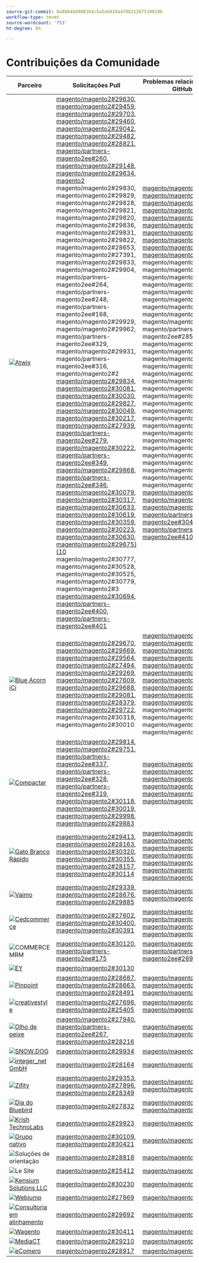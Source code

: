 ```yaml
---
source-git-commit: 8a9864bb9881b4c5a5eb018a4f8b31267519819b
workflow-type: tm+mt
source-wordcount: '753'
ht-degree: 0%

---
```

# Contribuições da Comunidade

| Parceiro | Solicitações Pull | Problemas relacionados do GitHub |
| ------- | ------- | ------- |
| <a target="_blank" href="https://partners.magento.com/portal/directory/?query=Atwix"><img alt="Atwix" src="https://avatars3.githubusercontent.com/t/2617739?s=400&v=4"></a> | [magento/magento2#29630](https://github.com/magento/magento2/pull/29630), [magento/magento2#29459](https://github.com/magento/magento2/pull/29459), [magento/magento2#29703](https://github.com/magento/magento2/pull/29703), [magento/magento2#29460](https://github.com/magento/magento2/pull/29460), [magento/magento2#29042](https://github.com/magento/magento2/pull/29042), [magento/magento2#29482](https://github.com/magento/magento2/pull/29482), [magento/magento2#28821](https://github.com/magento/magento2/pull/28821), [magento/partners-magento2ee#260](https://github.com/magento/partners-magento2ee/pull/260), [magento/magento2#29148](https://github.com/magento/magento2/pull/29148), [magento/magento2#29634](https://github.com/magento/magento2/pull/29634), [magento2 ](https://github.com/magento/magento2/pull/29832)magento/magento2#29830[, ](https://github.com/magento/magento2/pull/29830)magento/magento2#29829[, ](https://github.com/magento/magento2/pull/29829)magento/magento2#29828[, ](https://github.com/magento/magento2/pull/29828)magento/magento2#29821[, ](https://github.com/magento/magento2/pull/29821)magento/magento2#29820[, ](https://github.com/magento/magento2/pull/29820)magento/magento2#29836[, ](https://github.com/magento/magento2/pull/29836)magento/magento2#29831[, ](https://github.com/magento/magento2/pull/29831)magento/magento2#29822[, ](https://github.com/magento/magento2/pull/29822)magento/magento2#28653[, ](https://github.com/magento/magento2/pull/28653)magento/magento2#27391[, ](https://github.com/magento/magento2/pull/27391)magento/magento2#29833[, ](https://github.com/magento/magento2/pull/29833)magento/magento2#29904[, ](https://github.com/magento/magento2/pull/29904)magento/partners-magento2ee#264[, ](https://github.com/magento/partners-magento2ee/pull/264)magento/partners-magento2ee#248[, ](https://github.com/magento/partners-magento2ee/pull/248)magento/partners-magento2ee#168[, ](https://github.com/magento/partners-magento2ee/pull/168)magento/magento2#29929[, ](https://github.com/magento/magento2/pull/29929)magento/magento2#29962[, ](https://github.com/magento/magento2/pull/29962)magento/partners-magento2ee#329[, ](https://github.com/magento/partners-magento2ee/pull/329)magento/magento2#29931[, ](https://github.com/magento/magento2/pull/29931)magento/partners-magento2ee#316[, ](https://github.com/magento/partners-magento2ee/pull/316)magento/magento2#2 [magento/magento2#29834](https://github.com/magento/magento2/pull/29835), [magento/magento2#30081](https://github.com/magento/magento2/pull/29834), [magento/magento2#30030](https://github.com/magento/magento2/pull/30081), [magento/magento2#29827](https://github.com/magento/magento2/pull/30030), [magento/magento2#30049](https://github.com/magento/magento2/pull/29827), [magento/magento2#30217](https://github.com/magento/magento2/pull/30049), [magento/magento2#27939](https://github.com/magento/magento2/pull/30217), [magento/partners-magento2ee#279](https://github.com/magento/magento2/pull/27939), [magento/magento2#30222](https://github.com/magento/partners-magento2ee/pull/279), [magento/partners-magento2ee#349](https://github.com/magento/magento2/pull/30222), [magento/magento2#29868](https://github.com/magento/partners-magento2ee/pull/349), [magento/partners-magento2ee#346](https://github.com/magento/magento2/pull/29868), [magento/magento2#30079](https://github.com/magento/partners-magento2ee/pull/346), [magento/magento2#30317](https://github.com/magento/magento2/pull/30079), [magento/magento2#30633](https://github.com/magento/magento2/pull/30317), [magento/magento2#30619](https://github.com/magento/magento2/pull/30633), [magento/magento2#30359](https://github.com/magento/magento2/pull/30619), [magento/magento2#30223](https://github.com/magento/magento2/pull/30359), [magento/magento2#30630](https://github.com/magento/magento2/pull/30223), [magento/magento2#29675}{10 ](https://github.com/magento/magento2/pull/30630)magento/magento2#30777[, ](https://github.com/magento/magento2/pull/29675)magento/magento2#30528[, ](https://github.com/magento/magento2/pull/30777)magento/magento2#30525[, ](https://github.com/magento/magento2/pull/30528)magento/magento2#30779[, ](https://github.com/magento/magento2/pull/30525)magento/magento2#3 [magento/magento2#30694](https://github.com/magento/magento2/pull/30779), [magento/partners-magento2ee#400](https://github.com/magento/magento2/pull/30529), [magento/partners-magento2ee#401](https://github.com/magento/magento2/pull/30694)[](https://github.com/magento/partners-magento2ee/pull/400)[](https://github.com/magento/partners-magento2ee/pull/401) | [magento/magento2#29649](https://github.com/magento/magento2/issues/29649), [magento/magento2#29712](https://github.com/magento/magento2/issues/29712), [magento/magento2#29501](https://github.com/magento/magento2/issues/29501), [magento/magento2#29145](https://github.com/magento/magento2/issues/29145), [magento/magento2#29500](https://github.com/magento/magento2/issues/29500), [magento/magento2#28520](https://github.com/magento/magento2/issues/28520), [magento/magento2#28558](https://github.com/magento/magento2/issues/28558), [magento/magento2#29648](https://github.com/magento/magento2/issues/29648), [magento/magento2#29843](https://github.com/magento/magento2/issues/29843), [magento/magento2#29845](https://github.com/magento/magento2/issues/29845), [ ](https://github.com/magento/magento2/issues/29846)magento/magento2#29847[, ](https://github.com/magento/magento2/issues/29847)magento/magento2#29824[, ](https://github.com/magento/magento2/issues/29824)magento/magento2#29823[, ](https://github.com/magento/magento2/issues/29823)magento/magento2#29841[, ](https://github.com/magento/magento2/issues/29841)magento/magento2#29844[, ](https://github.com/magento/magento2/issues/29844)magento/magento2#29825[, ](https://github.com/magento/magento2/issues/29825)magento/magento2#29531[, ](https://github.com/magento/magento2/issues/29531)magento/magento2#29601[, ](https://github.com/magento/magento2/issues/29601)magento/magento2#29839[, ](https://github.com/magento/magento2/issues/29839)magento/partners-magento2ee#28551[, ](https://github.com/magento/partners-magento2ee/issues/28551)magento/magento2#29940[, ](https://github.com/magento/magento2/issues/29940)magento/magento2#29982[, ](https://github.com/magento/magento2/issues/29982)magento/magento2#29941[, ](https://github.com/magento/magento2/issues/29941)magento/magento2#29842[, ](https://github.com/magento/magento2/issues/29842)magento/magento2#29838[, ](https://github.com/magento/magento2/issues/29838)magento/magento2#30103[, ](https://github.com/magento/magento2/issues/30103)magento/magento2#30032[, ](https://github.com/magento/magento2/issues/30032)magento/magento2#29848[, ](https://github.com/magento/magento2/issues/29848)magento/magento2#30058[, ](https://github.com/magento/magento2/issues/30058)magento/magento2#30031[, ](https://github.com/magento/magento2/issues/30031)magento/magento2#30061[, ](https://github.com/magento/magento2/issues/30061)magento/magento2#30561[, ](https://github.com/magento/magento2/issues/30561)magento/magento2#30469[, ](https://github.com/magento/magento2/issues/30469)magento/magento2#30468[, ](https://github.com/magento/magento2/issues/30468)magento/magento2#30372[, ](https://github.com/magento/magento2/issues/30372)magento/magento2#30683[, ](https://github.com/magento/magento2/issues/30683)magento/magento2#30624[, ](https://github.com/magento/magento2/issues/30624)magento/magento2#29168[, ](https://github.com/magento/magento2/issues/29168)magento/magento2#30783[, ](https://github.com/magento/magento2/issues/30783)magento/magento2#30916[, ](https://github.com/magento/magento2/issues/30916) [magento/magento2#30782](https://github.com/magento/magento2/issues/30917), [magento/magento2#30926](https://github.com/magento/magento2/issues/30782), [magento/magento2#30625](https://github.com/magento/magento2/issues/30926), [magento/partners-magento2ee#30474](https://github.com/magento/magento2/issues/30625), [magento/partners-magento2ee#410](https://github.com/magento/partners-magento2ee/issues/30474)[](https://github.com/magento/partners-magento2ee/issues/410) |
| <a target="_blank" href="https://solutionpartners.adobe.com/s/directory/detail/blue+acorn+ici"><img alt="Blue Acorn iCi" src="https://avatars0.githubusercontent.com/t/2916141?s=400&v=4"></a> | [magento/magento2#29670](https://github.com/magento/magento2/pull/29670), [magento/magento2#29669](https://github.com/magento/magento2/pull/29669), [magento/magento2#29564](https://github.com/magento/magento2/pull/29564), [magento/magento2#27494](https://github.com/magento/magento2/pull/27494), [magento/magento2#29269](https://github.com/magento/magento2/pull/29269), [magento/magento2#27609](https://github.com/magento/magento2/pull/27609), [magento/magento2#29688](https://github.com/magento/magento2/pull/29688), [magento/magento2#29081](https://github.com/magento/magento2/pull/29081), [magento/magento2#28379](https://github.com/magento/magento2/pull/28379), [magento/magento2#29722](https://github.com/magento/magento2/pull/29722), [ ](https://github.com/magento/magento2/pull/27077)magento/magento2#30318[, ](https://github.com/magento/magento2/pull/30318)magento/magento2#30010[](https://github.com/magento/magento2/pull/30010) | [magento/magento2#29672](https://github.com/magento/magento2/issues/29672), [magento/magento2#29673](https://github.com/magento/magento2/issues/29673), [magento/magento2#29679](https://github.com/magento/magento2/issues/29679), [magento/magento2#29537](https://github.com/magento/magento2/issues/29537), [magento/magento2#25595](https://github.com/magento/magento2/issues/25595), [magento/magento2#29689](https://github.com/magento/magento2/issues/29689), [magento/magento2#28154](https://github.com/magento/magento2/issues/28154), [magento/magento2#28428](https://github.com/magento/magento2/issues/28428), [magento/magento2#27397](https://github.com/magento/magento2/issues/27397), [magento/magento2#29729](https://github.com/magento/magento2/issues/29729), [ ](https://github.com/magento/magento2/issues/29558)magento/magento2#25110[, ](https://github.com/magento/magento2/issues/25110)magento/magento2#25886[, ](https://github.com/magento/magento2/issues/25886)magento/magento2#28286[, ](https://github.com/magento/magento2/issues/28286)magento/magento2#30009[](https://github.com/magento/magento2/issues/30009) |
| <a target="_blank" href="https://partners.magento.com/portal/directory/?query=Comwrap"><img alt="Compactar" src="https://avatars3.githubusercontent.com/t/2637428?s=400&v=4"></a> | [magento/magento2#29814](https://github.com/magento/magento2/pull/29814), [magento/magento2#29751](https://github.com/magento/magento2/pull/29751), [magento/partners-magento2ee#337](https://github.com/magento/partners-magento2ee/pull/337), [magento/partners-magento2ee#328](https://github.com/magento/partners-magento2ee/pull/328), [magento/partners-magento2ee#319](https://github.com/magento/partners-magento2ee/pull/319), [magento/magento2#30118](https://github.com/magento/magento2/pull/30118), [magento/magento2#30019](https://github.com/magento/magento2/pull/30019), [magento/magento2#29998](https://github.com/magento/magento2/pull/29998), [magento/magento2#29883](https://github.com/magento/magento2/pull/29883) | [magento/magento2#29718](https://github.com/magento/magento2/issues/29718), [magento/magento2#29372](https://github.com/magento/magento2/issues/29372), [magento/magento2#29927](https://github.com/magento/magento2/issues/29927), [magento/magento2#29930](https://github.com/magento/magento2/issues/29930), [magento/magento2#29926](https://github.com/magento/magento2/issues/29926), [magento/magento2#29880](https://github.com/magento/magento2/issues/29880) |
| <a target="_blank" href="https://solutionpartners.adobe.com/s/directory/detail/fast+white+cat"><img alt="Gato Branco Rápido" src="https://avatars0.githubusercontent.com/t/3579504?s=400&v=4"></a> | [magento/magento2#29413](https://github.com/magento/magento2/pull/29413), [magento/magento2#28163](https://github.com/magento/magento2/pull/28163), [magento/magento2#30320](https://github.com/magento/magento2/pull/30320), [magento/magento2#30355](https://github.com/magento/magento2/pull/30355), [magento/magento2#28157](https://github.com/magento/magento2/pull/28157), [magento/magento2#30114](https://github.com/magento/magento2/pull/30114) | [magento/magento2#24060](https://github.com/magento/magento2/issues/24060), [magento/magento2#13401](https://github.com/magento/magento2/issues/13401), [magento/magento2#11175](https://github.com/magento/magento2/issues/11175), [magento/magento2#30296](https://github.com/magento/magento2/issues/30296), [magento/magento2#2503](https://github.com/magento/magento2/issues/22503), [magento/magento2#24091](https://github.com/magento/magento2/issues/24091), [magento/magento2#30073](https://github.com/magento/magento2/issues/30073) |
| <a target="_blank" href="https://partners.magento.com/portal/directory/?query=Vaimo"><img alt="Vaimo" src="https://avatars0.githubusercontent.com/t/2617778?s=400&v=4"></a> | [magento/magento2#29339](https://github.com/magento/magento2/pull/29339), [magento/magento2#28676](https://github.com/magento/magento2/pull/28676), [magento/magento2#29885](https://github.com/magento/magento2/pull/29885) | [magento/magento2#28633](https://github.com/magento/magento2/issues/28633), [magento/magento2#29890](https://github.com/magento/magento2/issues/29890) |
| <a target="_blank" href="https://partners.magento.com/portal/directory/?query=Cedcommerce"><img alt="Cedcommerce" src="https://avatars2.githubusercontent.com/t/3028824?s=400&v=4"></a> | [magento/magento2#27602](https://github.com/magento/magento2/pull/27602), [magento/magento2#30400](https://github.com/magento/magento2/pull/30400), [magento/magento2#30391](https://github.com/magento/magento2/pull/30391) | [magento/magento2#27350](https://github.com/magento/magento2/issues/27350), [magento/magento2#30361](https://github.com/magento/magento2/issues/30361), [magento/magento2#30362](https://github.com/magento/magento2/issues/30362), [magento/magento2#30255](https://github.com/magento/magento2/issues/30255) |
| <img alt="COMMERCE MRM" src="https://avatars0.githubusercontent.com/t/3714179?s=400&v=4"></a> | [magento/magento2#30120](https://github.com/magento/magento2/pull/30120), [magento/partners-magento2ee#175](https://github.com/magento/partners-magento2ee/pull/175) | [magento/magento2#30133](https://github.com/magento/magento2/issues/30133), [magento/partners-magento2ee#26943](https://github.com/magento/partners-magento2ee/issues/26943) |
| <a target="_blank" href="https://partners.magento.com/portal/directory/?query=EY"><img alt="EY" src="https://avatars1.githubusercontent.com/t/3415735?s=400&v=4"></a> | [magento/magento2#30130](https://github.com/magento/magento2/pull/30130) |  |
| <a target="_blank" href="https://partners.magento.com/portal/directory/?query=Pinpoint"><img alt="Pinpoint" src="https://avatars1.githubusercontent.com/t/2617766?s=400&v=4"></a> | [magento/magento2#28687](https://github.com/magento/magento2/pull/28687), [magento/magento2#28663](https://github.com/magento/magento2/pull/28663), [magento/magento2#28491](https://github.com/magento/magento2/pull/28491) | [magento/magento2#8538](https://github.com/magento/magento2/issues/8538), [magento/magento2#28479](https://github.com/magento/magento2/issues/28479), [magento/magento2#28186](https://github.com/magento/magento2/issues/28186) |
| <a target="_blank" href="https://partners.magento.com/portal/directory/?query=creativestyle"><img alt="creativestyle" src="https://avatars1.githubusercontent.com/t/3230856?s=400&v=4"></a> | [magento/magento2#27696](https://github.com/magento/magento2/pull/27696), [magento/magento2#25405](https://github.com/magento/magento2/pull/25405) | [magento/magento2#29553](https://github.com/magento/magento2/issues/29553), [magento/magento2#25399](https://github.com/magento/magento2/issues/25399) |
| <a target="_blank" href="https://partners.magento.com/portal/directory/?query=Fisheye"><img alt="Olho de peixe" src="https://avatars1.githubusercontent.com/t/3171724?s=400&v=4"></a> | [magento/magento2#27940](https://github.com/magento/magento2/pull/27940), [magento/partners-magento2ee#267](https://github.com/magento/partners-magento2ee/pull/267), [magento/magento2#28216](https://github.com/magento/magento2/pull/28216) | [magento/magento2#29555](https://github.com/magento/magento2/issues/29555), [magento/magento2#13440](https://github.com/magento/magento2/issues/13440) |
| <a target="_blank" href="https://partners.magento.com/portal/directory/?query=SNOW.DOG"><img alt="SNOW.DOG" src="https://avatars1.githubusercontent.com/t/2617771?s=400&v=4"></a> | [magento/magento2#29934](https://github.com/magento/magento2/pull/29934) | [magento/magento2#29933](https://github.com/magento/magento2/issues/29933) |
| <a target="_blank" href="https://solutionpartners.adobe.com/s/directory/detail/integer_net+gmbh"><img alt="integer_net GmbH" src="https://avatars0.githubusercontent.com/t/3161792?s=400&v=4"></a> | [magento/magento2#28164](https://github.com/magento/magento2/pull/28164) | [magento/magento2#29585](https://github.com/magento/magento2/issues/29585) |
| <a target="_blank" href="https://partners.magento.com/portal/directory/?query=Ziffity"><img alt="Zifity" src="https://avatars1.githubusercontent.com/t/3432500?s=400&v=4"></a> | [magento/magento2#29353](https://github.com/magento/magento2/pull/29353), [magento/magento2#27896](https://github.com/magento/magento2/pull/27896), [magento/magento2#28349](https://github.com/magento/magento2/pull/28349) | [magento/magento2#29194](https://github.com/magento/magento2/issues/29194), [magento/magento2#29098](https://github.com/magento/magento2/issues/29098) |
| <a target="_blank" href="https://solutionpartners.adobe.com/s/directory/detail/bluebird+day"><img alt="Dia do Bluebird" src="https://avatars3.githubusercontent.com/t/3537205?s=400&v=4"></a> | [magento/magento2#27832](https://github.com/magento/magento2/pull/27832) | [magento/magento2#11998](https://github.com/magento/magento2/issues/11998), [magento/magento2#27500](https://github.com/magento/magento2/issues/27500) |
| <a target="_blank" href="https://solutionpartners.adobe.com/s/directory/detail/krish+technolabs"><img alt="Krish TechnoLabs" src="https://avatars0.githubusercontent.com/t/2849637?s=400&v=4"></a> | [magento/magento2#29923](https://github.com/magento/magento2/pull/29923) | [magento/magento2#29920](https://github.com/magento/magento2/issues/29920) |
| <a target="_blank" href="https://solutionpartners.adobe.com/s/directory/detail/born+group"><img alt="Grupo nativo" src="https://avatars1.githubusercontent.com/t/3879151?s=400&v=4"></a> | [magento/magento2#30109](https://github.com/magento/magento2/pull/30109), [magento/magento2#30421](https://github.com/magento/magento2/pull/30421) | [magento/magento2#30125](https://github.com/magento/magento2/issues/30125) |
| <img alt="Soluções de orientação" src="https://avatars2.githubusercontent.com/t/3888698?s=400&v=4"></a> | [magento/magento2#28818](https://github.com/magento/magento2/pull/28818) | [magento/magento2#29546](https://github.com/magento/magento2/issues/29546) |
| <img alt="Le Site" src="https://avatars3.githubusercontent.com/t/3649033?s=400&v=4"></a> | [magento/magento2#25412](https://github.com/magento/magento2/pull/25412) | [magento/magento2#25411](https://github.com/magento/magento2/issues/25411) |
| <a target="_blank" href="https://solutionpartners.adobe.com/s/directory/detail/kensium"><img alt="Kensium Solutions LLC" src="https://avatars2.githubusercontent.com/t/3158707?s=400&v=4"></a> | [magento/magento2#30230](https://github.com/magento/magento2/pull/30230) | [magento/magento2#30179](https://github.com/magento/magento2/issues/30179) |
| <a target="_blank" href="https://partners.magento.com/portal/directory/?query=Webjump"><img alt="Webjump" src="https://avatars3.githubusercontent.com/t/2849617?s=400&v=4"></a> | [magento/magento2#27869](https://github.com/magento/magento2/pull/27869) | [magento/magento2#27866](https://github.com/magento/magento2/issues/27866) |
| <a target="_blank" href="https://solutionpartners.adobe.com/s/directory/detail/aligent+consulting"><img alt="Consultoria em alinhamento" src="https://avatars3.githubusercontent.com/t/2686050?s=400&v=4"></a> | [magento/magento2#29692](https://github.com/magento/magento2/pull/29692) | [magento/magento2#30243](https://github.com/magento/magento2/issues/30243) |
| <a target="_blank" href="https://partners.magento.com/portal/directory/?query=Wagento"><img alt="Wagento" src="https://avatars0.githubusercontent.com/t/2617781?s=400&v=4"></a> | [magento/magento2#30411](https://github.com/magento/magento2/pull/30411) | [magento/magento2#30408](https://github.com/magento/magento2/issues/30408) |
| <a target="_blank" href="https://partners.magento.com/portal/directory/?query=MediaCT"><img alt="MediaCT" src="https://avatars3.githubusercontent.com/t/2617762?s=400&v=4"></a> | [magento/magento2#29210](https://github.com/magento/magento2/pull/29210) | [magento/magento2#29515](https://github.com/magento/magento2/issues/29515) |
| <a target="_blank" href="https://partners.magento.com/portal/directory/?query=eComero"><img alt="eComero" src="https://avatars0.githubusercontent.com/t/3942626?s=400&v=4"></a> | [magento/magento2#28917](https://github.com/magento/magento2/pull/28917) | [magento/magento2#29656](https://github.com/magento/magento2/issues/29656) |

